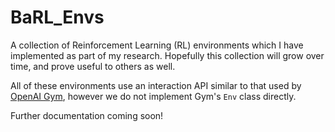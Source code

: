 # BaRL_Envs
A collection of Reinforcement Learning (RL) environments which I have implemented as part of my research. Hopefully this collection will grow over time, and prove useful to others as well.

All of these environments use an interaction API similar to that used by [OpenAI Gym](https://github.com/openai/gym), however we do not implement Gym's `Env` class directly.

Further documentation coming soon!
